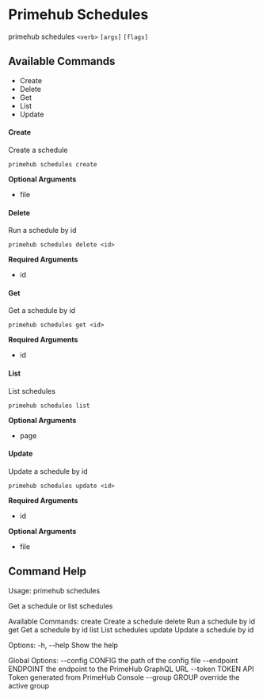 
# Primehub Schedules

primehub schedules `<verb>` `[args]` `[flags]`


## Available Commands

* Create
* Delete
* Get
* List
* Update



#### Create

Create a schedule


```
primehub schedules create
```
 



**Optional Arguments**

* file

 



#### Delete

Run a schedule by id


```
primehub schedules delete <id>
```
**Required Arguments**
* id
 


 



#### Get

Get a schedule by id


```
primehub schedules get <id>
```
**Required Arguments**
* id
 


 



#### List

List schedules


```
primehub schedules list
```
 



**Optional Arguments**

* page

 



#### Update

Update a schedule by id


```
primehub schedules update <id>
```
**Required Arguments**
* id
 



**Optional Arguments**

* file

 


 

## Command Help

Usage: 
  primehub schedules <command>

Get a schedule or list schedules

Available Commands:
  create               Create a schedule
  delete               Run a schedule by id
  get                  Get a schedule by id
  list                 List schedules
  update               Update a schedule by id

Options:
  -h, --help           Show the help

Global Options:
  --config CONFIG      the path of the config file
  --endpoint ENDPOINT  the endpoint to the PrimeHub GraphQL URL
  --token TOKEN        API Token generated from PrimeHub Console
  --group GROUP        override the active group
